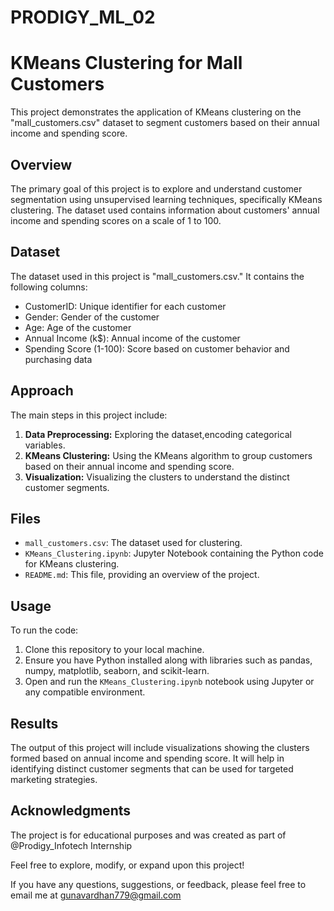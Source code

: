 # PRODIGY_ML_02
# KMeans Clustering for Mall Customers

This project demonstrates the application of KMeans clustering on the "mall_customers.csv" dataset to segment customers based on their annual income and spending score.

## Overview

The primary goal of this project is to explore and understand customer segmentation using unsupervised learning techniques, specifically KMeans clustering. The dataset used contains information about customers' annual income and spending scores on a scale of 1 to 100.

## Dataset

The dataset used in this project is "mall_customers.csv." It contains the following columns:

- CustomerID: Unique identifier for each customer
- Gender: Gender of the customer
- Age: Age of the customer
- Annual Income (k$): Annual income of the customer
- Spending Score (1-100): Score based on customer behavior and purchasing data

## Approach

The main steps in this project include:

1. **Data Preprocessing:** Exploring the dataset,encoding categorical variables.
2. **KMeans Clustering:** Using the KMeans algorithm to group customers based on their annual income and spending score.
3. **Visualization:** Visualizing the clusters to understand the distinct customer segments.

## Files

- `mall_customers.csv`: The dataset used for clustering.
- `KMeans_Clustering.ipynb`: Jupyter Notebook containing the Python code for KMeans clustering.
- `README.md`: This file, providing an overview of the project.

## Usage

To run the code:

1. Clone this repository to your local machine.
2. Ensure you have Python installed along with libraries such as pandas, numpy, matplotlib, seaborn, and scikit-learn.
3. Open and run the `KMeans_Clustering.ipynb` notebook using Jupyter or any compatible environment.

## Results

The output of this project will include visualizations showing the clusters formed based on annual income and spending score. It will help in identifying distinct customer segments that can be used for targeted marketing strategies.

## Acknowledgments

The project is for educational purposes and was created as part of @Prodigy_Infotech Internship

Feel free to explore, modify, or expand upon this project!

If you have any questions, suggestions, or feedback, please feel free to email me at gunavardhan779@gmail.com

